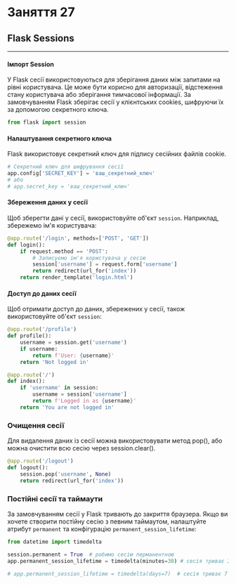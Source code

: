 # Заняття 27

## Flask Sessions

---

#### Імпорт Session


У Flask сесії використовуються для зберігання даних між запитами на рівні користувача. 
Це може бути корисно для авторизації, відстеження стану користувача або зберігання тимчасової інформації. 
За замовчуванням Flask зберігає сесії у клієнтських cookies, шифруючи їх за допомогою секретного ключа.

```python
from flask import session
```

#### Налаштування секретного ключа

Flask використовує секретний ключ для підпису сесійних файлів cookie. 

```python
# Секретний ключ для шифрування сесії
app.config['SECRET_KEY'] = 'ваш_секретний_ключ'
# або
# app.secret_key = 'ваш_секретний_ключ'
```

#### Збереження даних у сесії

Щоб зберегти дані у сесії, використовуйте об'єкт `session`. Наприклад, збережемо ім'я користувача:

```python
@app.route('/login', methods=['POST', 'GET'])
def login():
    if request.method == 'POST':
        # Записуємо ім'я користувача у сесію
        session['username'] = request.form['username']        
        return redirect(url_for('index'))    
    return render_template('login.html')
```

#### Доступ до даних сесії

Щоб отримати доступ до даних, збережених у сесії, також використовуйте об'єкт `session`:

```python
@app.route('/profile')
def profile():
    username = session.get('username')    
    if username:
        return f'User: {username}'    
    return 'Not logged in'
```

```python
@app.route('/')
def index():
    if 'username' in session:
        username = session['username']
        return f'Logged in as {username}'
    return 'You are not logged in'
```

### Очищення сесії

Для видалення даних із сесії можна використовувати метод pop(), або можна очистити всю сесію через session.clear().

```python
@app.route('/logout')
def logout():
    session.pop('username', None)
    return redirect(url_for('index'))
```

### Постійні сесії та таймаути

За замовчуванням сесії у Flask тривають до закриття браузера. 
Якщо ви хочете створити постійну сесію з певним таймаутом, налаштуйте атрибут `permanent` 
та конфігурацію `permanent_session_lifetime`:

```python
from datetime import timedelta

session.permanent = True  # робимо сесію перманентною
app.permanent_session_lifetime = timedelta(minutes=30) # сесія триває 30 хвилин

# app.permanent_session_lifetime = timedelta(days=7)  # сесія триває 7 днів
```


